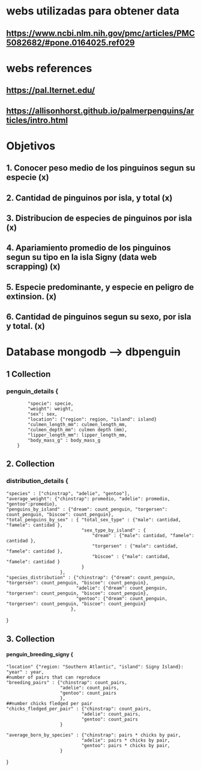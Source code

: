 # webs utilizadas para obtener data 
## https://www.ncbi.nlm.nih.gov/pmc/articles/PMC5082682/#pone.0164025.ref029


# webs references 
## https://pal.lternet.edu/
## https://allisonhorst.github.io/palmerpenguins/articles/intro.html


# Objetivos 

## 1. Conocer peso medio de los pinguinos segun su especie (x)

## 2. Cantidad de pinguinos por isla, y total (x) 

## 3. Distribucion de especies de pinguinos por isla (x)  

## 4. Apariamiento promedio de los pinguinos segun su tipo en la isla Signy (data web scrapping) (x) 

## 5. Especie predominante, y especie en peligro de extinsion. (x) 

## 6. Cantidad de pinguinos segun su sexo, por isla y total. (x) 


# Database mongodb --> dbpenguin

## 1 Collection 
### penguin_details {
            "specie": specie,
            "weight": weight,
            "sex": sex, 
            "location": {"region": region, "island": island}
            "culmen_length_mm": culmen_length_mm, 
            "culmen_depth_mm": culmen depth (mm),
            "lipper_length_mm": lipper_length_mm, 
            "body_mass_g" : body_mass_g
        }

## 2. Collection
### distribution_details {

    "species" : ["chinstrap", "adelie", "gentoo"], 
    "average_weight": {"chinstrap": promedio, "adelie": promedio, "gentoo":promedio},
    "penguins_by_island" : {"dream": count_penguin, "torgersen": count_penguin, "biscoe": count_penguin},
    "total_penguins_by_sex" : { "total_sex_type" : {"male": cantidad, "famele": cantidad }, 
                                "sex_type_by_island" : {
                                    "dream" : {"male": cantidad, "famele": cantidad }, 
                                    "torgersen" : {"male": cantidad, "famele": cantidad }, 
                                    "biscoe" : {"male": cantidad, "famele": cantidad } 
                                }
                        },
    "species_distribution" : {"chinstrap": {"dream": count_penguin, "torgersen": count_penguin, "biscoe": count_penguin},
                              "adelie": {"dream": count_penguin, "torgersen": count_penguin, "biscoe": count_penguin},
                              "gentoo": {"dream": count_penguin, "torgersen": count_penguin, "biscoe": count_penguin}
                            },

}

## 3. Collection 
#### penguin_breeding_signy {
    
    "location" {"region: "Southern Atlantic", "island": Signy Island}: 
    "year" : year, 
    #number of pairs that can reproduce
    "breeding_pairs" : {"chinstrap": count_pairs, 
                        "adelie": count_pairs,
                        "gentoo": count_pairs
                        },
    ##number chicks fledged per pair                
    "chicks_fledged_per_pair" : {"chinstrap": count_pairs,
                                "adelie": count_pairs,
                                "gentoo": count_pairs
                        }

    "average_born_by_species" : {"chinstrap": pairs * chicks by pair,
                                "adelie": pairs * chicks by pair,
                                "gentoo": pairs * chicks by pair,
                        }
}

                
                
                
        